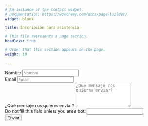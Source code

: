 ```yaml
---
# An instance of the Contact widget.
# Documentation: https://wowchemy.com/docs/page-builder/
widget: blank

title: Inscripción para asistencia

# This file represents a page section.
headless: true

# Order that this section appears on the page.
weight: 10

---
```


<form name="izenematea" method="post" data-netlify="true" action="/eu/thankyou/">
  <div class="form-group form-inline">
    <label class="sr-only" for="inputName">Nombre</label>
    <input type="text" name="name" class="form-control w-100" id="inputName" placeholder="Nombre" required="">
  </div>
  <div class="form-group form-inline">
    <label class="sr-only" for="inputEmail">Email</label>
    <input type="email" name="email" class="form-control w-100" id="inputEmail" placeholder="Email" required="">
  </div>
  <div class="form-group">
    <label class="sr-only" for="inputMessage">¿Qué mensaje nos quieres enviar?</label>
    <textarea name="message" class="form-control" id="inputMessage" rows="5" placeholder="¿Qué mensaje nos quieres enviar?"></textarea>
  </div>
  <div class="d-none">
    <label>Do not fill this field unless you are a bot: <input name="welcome-bot"></label>
  </div>
  <button type="submit" class="btn btn-outline-primary px-3 py-2">Enviar</button>
</form>
